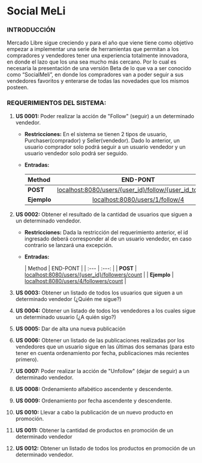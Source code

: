 # Social MeLi

### INTRODUCCIÓN

Mercado Libre sigue creciendo y para el año que viene tiene como objetivo empezar a 
implementar una serie de herramientas que permitan a los compradores y vendedores tener
una experiencia totalmente innovadora, en donde el lazo que los una sea mucho más cercano.
Por lo cual es necesaria la presentación de una versión Beta de lo que va a ser conocido 
como “SocialMeli”, en donde los compradores van a poder seguir a sus vendedores favoritos
y enterarse de todas las novedades que los mismos posteen.

### REQUERIMIENTOS DEL SISTEMA:

1. **US 0001:** Poder realizar la acción de "Follow" (seguir) a un determinado vendedor.

    * **Restricciones:** En el sistema se tienen 2 tipos de usuario, Purchaser(comprador)
    y Seller(vendedor). Dado lo anterior, un usuario comprador solo podrá seguir a un usuario vendedor
    y un usuario vendedor solo podrá ser seguido.
   
    * **Entradas:**
   
      | Method | END-PONT |
      | :---        |     :---:   |
      | **POST**   |  [localhost:8080/users/{user_id}/follow/{user_id_to_follow}]() |
      | **Ejemplo**  | [localhost:8080/users/1/follow/4]() |
    
2. **US 0002:** Obtener el resultado de la cantidad de usuarios que siguen a un determinado vendedor.

    * **Restricciones:** Dada la restricción del requerimiento anterior, el id ingresado deberá
    corresponder al de un usuario vendedor, en caso contrario se lanzará una excepción.
   
    * **Entradas:**

      | Method | END-PONT |
            | :---        |     :---:   |
      | **POST**   |  [localhost:8080/users/{user_id}/followers/count]() |
      | **Ejemplo**  | [localhost:8080/users/4/followers/count]() |

3. **US 0003:** Obtener un listado de todos los usuarios que siguen a un determinado vendedor (¿Quién me sigue?)


4. **US 0004:** Obtener un listado de todos los vendedores a los cuales sigue un determinado usuario (¿A quién sigo?)


5. **US 0005:** Dar de alta una nueva publicación


6. **US 0006:** Obtener un listado de las publicaciones realizadas por los vendedores que 
un usuario sigue en las últimas dos semanas (para esto tener en cuenta ordenamiento por fecha,
publicaciones más recientes primero).


7. **US 0007:** Poder realizar la acción de "Unfollow" (dejar de seguir) a un determinado vendedor.


8. **US 0008:** Ordenamiento alfabético ascendente y descendente.


9. **US 0009:** Ordenamiento por fecha ascendente y descendente.


10. **US 0010:** Llevar a cabo la publicación de un nuevo producto en promoción.


11. **US 0011:** Obtener la cantidad de productos en promoción de un determinado vendedor


12. **US 0012:** Obtener un listado de todos los productos en promoción de un determinado vendedor.

